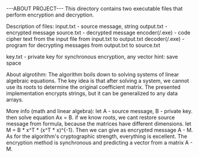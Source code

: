 ---ABOUT PROJECT---
This directory contains two executable files that perform encryption and decryption.

Description of files:
input.txt - source message, string
output.txt - encrypted message
source.txt - decrypted message
encoder(/.exe) - code cipher text from the input file from input.txt to output.txt
decoder(/.exe) - program for decrypting messages from output.txt to source.txt

key.txt - private key for synchronous encryption, any vector
hint: save space


About algrotihm:
The algorithm boils down to solving systems of linear algebraic equations. The key idea is that after solving a system, we cannot use its roots to determine the original coefficient matrix.
The presented implementation encrypts strings, but it can be generalized to any data arrays.

More info (math and linear algebra):
let A - source message, B - private key. then solve equation Ax = B.
if we know roots, we cant restore source message from formula, because the matrices have different dimensions.
let M = B * x^T * (x^T * x)^{-1}. Then we can give as encrypted message A - M.
As for the algorithm's cryptographic strength, everything is excellent. The encryption method is synchronous and predicting a vector from a matrix A - M.